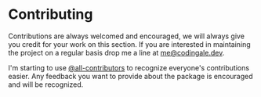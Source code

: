 # Contributing

Contributions are always welcomed and encouraged, we will always give you credit for your work on this section. If you are interested in maintaining the project on a regular basis drop me a line at me@codingale.dev.

I'm starting to use [@all-contributors](https://allcontributors.org/docs/en/bot/usage) to recognize everyone's contributions easier. Any feedback you want to provide about the package is encouraged and will be recognized.
